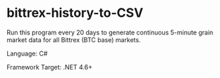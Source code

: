 # bittrex-history-to-CSV
Run this program every 20 days to generate continuous 5-minute grain market data for all Bittrex (BTC base) markets.

Language: C#

Framework Target: .NET 4.6+
